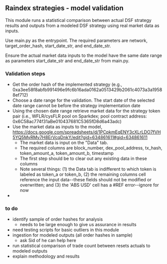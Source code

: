 ## Raindex strategies - model validation

This module runs a statistical comparison between actual DSF strategy results and outputs from a modeled DSF strategy using real market data as inputs.

Use main.py as the entrypoint. The required parameters are network, target_order_hash, start_date_str, and end_date_str.

Ensure the actual market data inputs to the model have the same date range as parameters start_date_str and end_date_str from main.py.

### Validation steps

- Get the order hash of the implemented strategy (e.g., 0xa3ee58f8abfb991496e9fc6b16ada0162a0513429b2061c4073a3a19588ef712)
- Choose a date range for the validation. The start date of the selected date range cannot be before the strategy implementation date
- Using the chosen date range retrieve market data for the strategy token pair (i.e., WFLR/cysFLR pool on Sparkdex; pool contract address: 0x6C58ac774f31aBe010437681C5365fD8d6a43adc)
- Use the market data as inputs to the model, https://docs.google.com/spreadsheets/d/1PCpkmEqENY3cXLrLDO7fVH5YQ5MyRMv7H8ErVcqDnkY/edit?gid=634861611#gid=634861611
  - The market data is input on the "Data" tab.
  - The required columns are block_number, dex_pool_address, tx_hash, token_amount_a, token_amount_b, timestamp
  - The first step should be to clear out any existing data in these columns
  - Note several things: (1) the Data tab is indifferent to which token is labeled as token_a or token_b, (2) the remaining columns cell reference the input data--these fields should not be modified or overwritten; and (3) the 'ABS USD' cell has a #REF error--ignore for now
- 

### to do
- identify sample of order hashes for analysis
   - needs to be large enough to give us assurance in results
- need testing scripts for basic outliers in this module
- ingestion for modeled outputs (all order hashes in sample)
   - ask Sid of he can help here
- run statistical comparison of trade count between resets actuals to modeled outputs
- explain methodology and results
